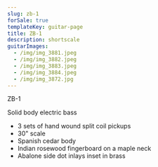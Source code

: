 ```yaml
---
slug: zb-1
forSale: true
templateKey: guitar-page
title: ZB-1
description: shortscale
guitarImages:
  - /img/img_3881.jpeg
  - /img/img_3882.jpeg
  - /img/img_3883.jpeg
  - /img/img_3884.jpeg
  - /img/img_3872.jpg
---
```


ZB-1

Solid body electric bass

- 3 sets of hand wound split coil pickups
- 30" scale
- Spanish cedar body
- Indian rosewood fingerboard on a maple neck
- Abalone side dot inlays inset in brass
